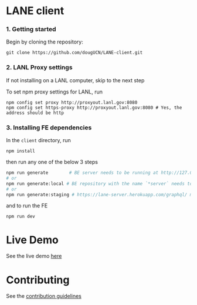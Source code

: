# LANE client

### 1. Getting started

Begin by cloning the repository:

```
git clone https://github.com/dougUCN/LANE-client.git
```

### 2. LANL Proxy settings

If not installing on a LANL computer, skip to the next step

To set npm proxy settings for LANL, run

```
npm config set proxy http://proxyout.lanl.gov:8080
npm config set https-proxy http://proxyout.lanl.gov:8080 # Yes, the address should be http
```

### 3. Installing FE dependencies

In the `client` directory, run

```
npm install
```

then run any one of the below 3 steps

```bash
npm run generate        # BE server needs to be running at http://127.0.0.1:8000/graphql/
# or
npm run generate:local # BE repository with the name `*server` needs to be cloned in the same directory that LANE-client is located
# or
npm run generate:staging # https://lane-server.herokuapp.com/graphql/ must be accessible
```

and to run the FE

```
npm run dev
```

# Live Demo

See the live demo [here](http://ec2-44-202-29-2.compute-1.amazonaws.com/)

# Contributing

See the [contribution guidelines](CONTRIBUTING.md)
